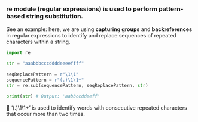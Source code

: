 ### re module (regular expressions) is used to perform pattern-based string substitution.

See an example:
here, we are using **capturing groups** and **backreferences** in regular expressions to identify and replace sequences of repeated characters within a string.
```python
import re

str = "aaabbbcccddddeeeeffff"

seqReplacePattern = r"\1\1"
sequencePattern = r"(.)\1\1+"
str = re.sub(sequencePattern, seqReplacePattern, str)

print(str) # Output: 'aabbccddeeff'
```

📕 ‘(.)\1\1+’ is used to identify words with consecutive repeated characters that occur more than two times. 
